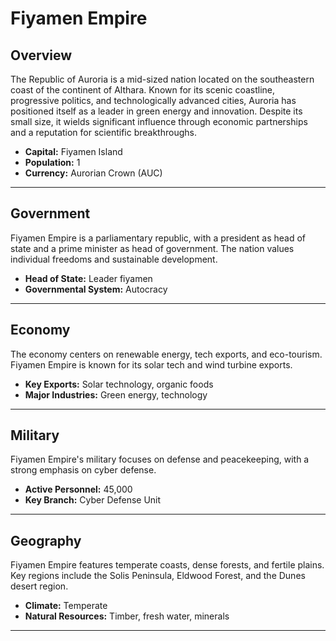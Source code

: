 # Fiyamen Empire

## Overview
The Republic of Auroria is a mid-sized nation located on the southeastern coast of the continent of Althara. Known for its scenic coastline, progressive politics, and technologically advanced cities, Auroria has positioned itself as a leader in green energy and innovation. Despite its small size, it wields significant influence through economic partnerships and a reputation for scientific breakthroughs.

- **Capital:** Fiyamen Island
- **Population:** 1
- **Currency:** Aurorian Crown (AUC)

---

## Government
Fiyamen Empire is a parliamentary republic, with a president as head of state and a prime minister as head of government. The nation values individual freedoms and sustainable development.

- **Head of State:** Leader fiyamen
- **Governmental System:** Autocracy

---

## Economy
The economy centers on renewable energy, tech exports, and eco-tourism. Fiyamen Empire is known for its solar tech and wind turbine exports.

- **Key Exports:** Solar technology, organic foods
- **Major Industries:** Green energy, technology

---

## Military
Fiyamen Empire's military focuses on defense and peacekeeping, with a strong emphasis on cyber defense.

- **Active Personnel:** 45,000
- **Key Branch:** Cyber Defense Unit

---

## Geography
Fiyamen Empire features temperate coasts, dense forests, and fertile plains. Key regions include the Solis Peninsula, Eldwood Forest, and the Dunes desert region.

- **Climate:** Temperate
- **Natural Resources:** Timber, fresh water, minerals

---